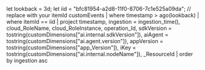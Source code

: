 let lookback = 3d;
let iid = "bfc81954-a2d8-11f0-8706-7c1e525a09da"; // replace with your itemId
customEvents
| where timestamp > ago(lookback)
| where itemId == iid
| project 
    timestamp,
    ingestion = ingestion_time(),
    cloud_RoleName,
    cloud_RoleInstance,
    operation_Id,
    sdkVersion = tostring(customDimensions["ai.internal.sdkVersion"]),
    aiAgent = tostring(customDimensions["ai.agent.version"]),
    appVersion = tostring(customDimensions["app_Version"]),
    iKey = tostring(customDimensions["ai.internal.nodeName"]),
    _ResourceId
| order by ingestion asc